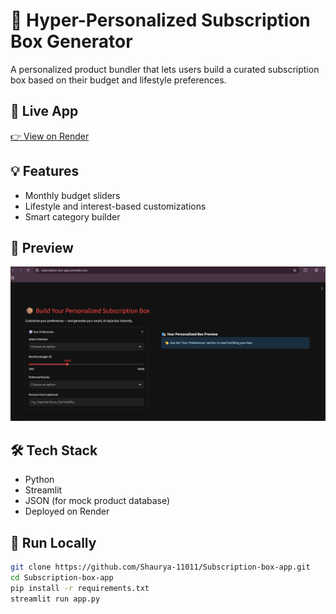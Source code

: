 # 🎁 Hyper-Personalized Subscription Box Generator

A personalized product bundler that lets users build a curated subscription box based on their budget and lifestyle preferences.

## 🔗 Live App
[👉 View on Render](https://subscription-box-app.onrender.com)

## 💡 Features
- Monthly budget sliders
- Lifestyle and interest-based customizations
- Smart category builder

## 📸 Preview
![App Preview](screenshot.png)

## 🛠️ Tech Stack
- Python
- Streamlit
- JSON (for mock product database)
- Deployed on Render

## 🚀 Run Locally
```bash
git clone https://github.com/Shaurya-11011/Subscription-box-app.git
cd Subscription-box-app
pip install -r requirements.txt
streamlit run app.py
